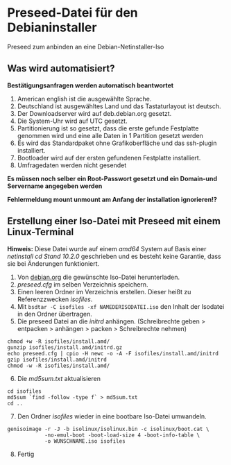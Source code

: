 # Preseed-Datei für den Debianinstaller

Preseed zum anbinden an eine Debian-Netinstaller-Iso

## Was wird automatisiert?

**Bestätigungsanfragen werden automatisch beantwortet**

1. American english ist die ausgewählte Sprache.
2. Deutschland ist ausgewähltes Land und das Tastaturlayout ist deutsch.
3. Der Downloadserver wird auf deb.debian.org gesetzt.
4. Die System-Uhr wird auf UTC gesetzt.
5. Partitionierung ist so gesetzt, dass die erste gefunde Festplatte genommen wird und eine alle Daten in 1 Partition gesetzt werden
6. Es wird das Standardpaket ohne Grafikoberfläche und das ssh-plugin installiert.
7. Bootloader wird auf der ersten gefundenen Festplatte installiert.
8. Umfragedaten werden nicht gesendet

**Es müssen noch selber ein Root-Passwort gesetzt und ein Domain-und Servername angegeben werden**

**Fehlermeldung mount unmount am Anfang der installation ignorieren!?**

## Erstellung einer Iso-Datei mit Preseed mit einem Linux-Terminal

**Hinweis:** Diese Datei wurde auf einem *amd64* System auf Basis einer *netinstall cd Stand 10.2.0* geschrieben
und es besteht keine Garantie, dass sie bei Änderungen funktioniert.

1. Von [debian.org](https://www.debian.org/CD/http-ftp/index.de.html#stable) die gewünschte Iso-Datei herunterladen.
2. *preseed.cfg* im selben Verzeichnis speichern.
3. Einen leeren Ordner im Verzeichnis erstellen. Dieser heißt zu Referenzzwecken *isofiles*.
4. Mit `bsdtar -C isofiles -xf NAMEDERISODATEI.iso` den Inhalt der Isodatei in den Ordner übertragen.
5. Die preseed Datei an die *initrd* anhängen. (Schreibrechte geben > entpacken > anhängen > packen > Schreibrechte nehmen)
```
chmod +w -R isofiles/install.amd/
gunzip isofiles/install.amd/initrd.gz
echo preseed.cfg | cpio -H newc -o -A -F isofiles/install.amd/initrd
gzip isofiles/install.amd/initrd
chmod -w -R isofiles/install.amd/
```
6. Die *md5sum.txt* aktualisieren
```
cd isofiles
md5sum `find -follow -type f` > md5sum.txt
cd ..
```
7. Den Ordner *isofiles* wieder in eine bootbare Iso-Datei umwandeln.
```
genisoimage -r -J -b isolinux/isolinux.bin -c isolinux/boot.cat \
            -no-emul-boot -boot-load-size 4 -boot-info-table \
            -o WUNSCHNAME.iso isofiles
```
8. Fertig

